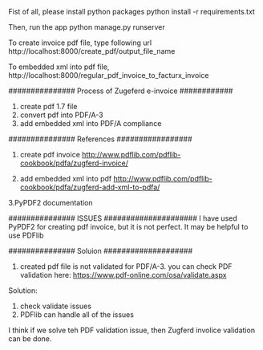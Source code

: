 Fist of all, please install python packages
python install -r requirements.txt

Then, run the app
python manage.py runserver

To create invoice pdf file, type following url
http://localhost:8000/create_pdf/output_file_name

To embedded xml into pdf file,
http://localhost:8000/regular_pdf_invoice_to_facturx_invoice


############### Process of Zugeferd e-invoice ############
1. create pdf 1.7 file
2. convert pdf into PDF/A-3
3. add embedded xml into PDF/A compliance

############### References #################
1. create pdf invoice
http://www.pdflib.com/pdflib-cookbook/pdfa/zugferd-invoice/

2. add embedded xml into pdf
http://www.pdflib.com/pdflib-cookbook/pdfa/zugferd-add-xml-to-pdfa/

3.PyPDF2 documentation

############### ISSUES #####################
I have used PyPDF2 for creating pdf invoice, but it is not perfect.
It may be helpful to use PDFlib


############### Soluion ####################
1. created pdf file is not validated for PDF/A-3.
you can check PDF validation here: https://www.pdf-online.com/osa/validate.aspx

Solution:
1. check validate issues
2. PDFlib can handle all of the issues

I think if we solve teh PDF validation issue, then Zugferd involice validation can be done.